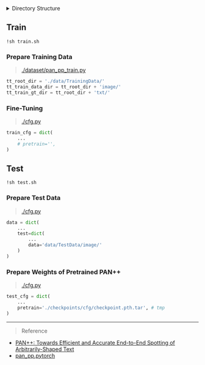 
<details>
<summary>Directory Structure</summary>
<div>

```
├── cfg.py
├── checkpoints
│   └── cfg
│       └── checkpoint.pth.tar
├── data
│   ├── TestData
│   │   ├── image
│   │   └── txt
│   └── TrainingData
│       ├── image
│       └── txt
├── dataset
│   ├── builder.py
│   ├── __init__.py
│   ├── pan_pp_test.py
│   └── pan_pp_train.py
├── models
│   ├── backbone
│   │   ├── builder.py
│   │   ├── __init__.py
│   │   └── resnet.py
│   ├── builder.py
│   ├── head
│   │   ├── builder.py
│   │   ├── __init__.py
│   │   └── pan_pp_det_head.py
│   ├── __init__.py
│   ├── loss
│   │   ├── acc.py
│   │   ├── builder.py
│   │   ├── dice_loss.py
│   │   ├── emb_loss_v1.py
│   │   ├── emb_loss_v2.py
│   │   ├── __init__.py
│   │   ├── iou.py
│   │   └── ohem.py
│   ├── neck
│   │   ├── builder.py
│   │   ├── fpem_v2.py
│   │   └── __init__.py
│   ├── pan_pp.py
│   └── utils
│       ├── conv_bn_relu.py
│       ├── coordconv.py
│       ├── fuse_conv_bn.py
│       └── __init__.py
├── README.md
├── requirement.txt
├── test.ipynb
├── test.py
├── test.sh
├── train.py
├── train.sh
└── utils
    ├── average_meter.py
    ├── corrector.py
    ├── __init__.py
    ├── logger.py
    ├── result_format.py
    └── visualizer.py
```
</div>
</details>

## Train

```shell
!sh train.sh
```

### Prepare Training Data

> [./dataset/pan_pp_train.py](https://github.com/Team-BoonMoSa/PANPP/blob/main/dataset/pan_pp_train.py)

```python
tt_root_dir = './data/TrainingData/'
tt_train_data_dir = tt_root_dir + 'image/'
tt_train_gt_dir = tt_root_dir + 'txt/'
```

### Fine-Tuning

> [./cfg.py](https://github.com/Team-BoonMoSa/PANPP/blob/main/cfg.py)

```python
train_cfg = dict(
    ...
    # pretrain='',
)
```

## Test

```shell
!sh test.sh
```

### Prepare Test Data

> [./cfg.py](https://github.com/Team-BoonMoSa/PANPP/blob/main/cfg.py)

```python
data = dict(
    ...
    test=dict(
        ...
        data='data/TestData/image/'
    )
)
```

### Prepare Weights of Pretrained PAN++

> [./cfg.py](https://github.com/Team-BoonMoSa/PANPP/blob/main/cfg.py)

```python
test_cfg = dict(
    ...
    pretrain='./checkpoints/cfg/checkpoint.pth.tar', # tmp
)
```

---

> Reference
+ [PAN++: Towards Efficient and Accurate End-to-End Spotting of Arbitrarily-Shaped Text](https://arxiv.org/abs/2105.00405)
+ [pan_pp.pytorch](https://github.com/whai362/pan_pp.pytorch)
